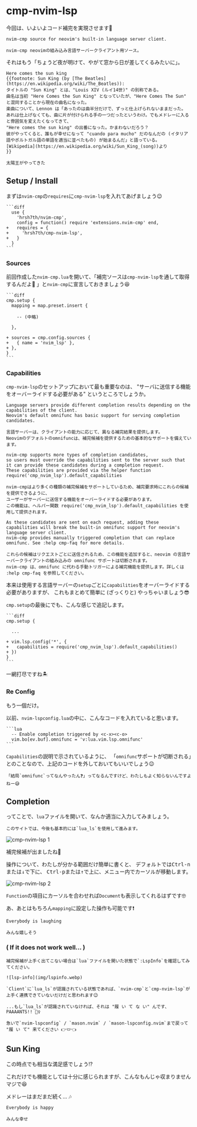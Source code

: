 # cmp-nvim-lsp

今回は、いよいよコード補完を実現させます🤗

```admonish info title="[cmp-nvim-lsp](https://github.com/hrsh7th/cmp-nvim-lsp)"
nvim-cmp source for neovim's built-in language server client.

nvim-cmp neovimの組み込み言語サーバークライアント用ソース。
```

それはもう「ちょうど夜が明けて、やがて窓から日が差してくるみたいに」。

```admonish success title=""
Here comes the sun king
{{footnote: Sun King (by [The Beatles](https://en.wikipedia.org/wiki/The_Beatles)):
タイトルの "Sun King" とは、"Louis XIV (ルイ14世)" の別称である。
曲名は当初 "Here Comes the Sun King" となっていたが、"Here Comes The Sun" と混同することから現在の曲名になった。
楽曲について、Lennon は「あったのは曲半分だけで、ずっと仕上げられないままだった。
あれは仕上げなくても、曲に片が付けられる手の一つだったというわけ。でもメドレーに入ると雰囲気を変えたくなってきて、
"Here comes the sun king" の出番になった。かまわないだろう？
彼がやってくると、誰もが幸せになって "cuando para mucho" だのなんだの (イタリア語やポルトガル語の単語を適当に並べたもの) が始まるんだ」と語っている。
[Wikipedia](https://en.wikipedia.org/wiki/Sun_King_(song))より
}}

太陽王がやってきた
```

## Setup / Install

まずは`nvim-cmp`の`requires`に`cmp-nvim-lsp`を入れてあげましょう😉

~~~admonish example title="extensions/init.lua"
```diff
  use {
    'hrsh7th/nvim-cmp',
    config = function() require 'extensions.nvim-cmp' end,
+   requires = {
+     'hrsh7th/cmp-nvim-lsp',
+   }
  }
```
~~~

### Sources

前回作成した`nvim-cmp.lua`を開いて、「補完ソースは`cmp-nvim-lsp`を通して取得するんだよ🦜 」と`nvim-cmp`に宣言しておきましょう😆

~~~admonish example title="extensions/nvim-cmp.lua"
```diff
cmp.setup {
  mapping = map.preset.insert {

    -- (中略)

  },

+ sources = cmp.config.sources {
+   { name = 'nvim_lsp' },
+ },
}
```
~~~

### Capabilities

`cmp-nvim-lsp`のセットアップにおいて最も重要なのは、
"サーバに送信する機能をオーバーライドする必要がある" というところでしょうか。

```admonish info title="[Capabilities](https://github.com/hrsh7th/cmp-nvim-lsp#capabilities)"
Language servers provide different completion results depending on the capabilities of the client.
Neovim's default omnifunc has basic support for serving completion candidates.

言語サーバーは、クライアントの能力に応じて、異なる補完結果を提供します。
Neovimのデフォルトのomnifuncは、補完候補を提供するための基本的なサポートを備えています。

nvim-cmp supports more types of completion candidates,
so users must override the capabilities sent to the server such that it can provide these candidates during a completion request.
These capabilities are provided via the helper function require('cmp_nvim_lsp').default_capabilities

nvim-cmpはより多くの種類の補完候補をサポートしているため、補完要求時にこれらの候補を提供できるように、
ユーザーがサーバーに送信する機能をオーバーライドする必要があります。
この機能は、ヘルパー関数 require('cmp_nvim_lsp').default_capabilities を使用して提供されます。

As these candidates are sent on each request, adding these capabilities will break the built-in omnifunc support for neovim's language server client.
nvim-cmp provides manually triggered completion that can replace omnifunc. See :help cmp-faq for more details.

これらの候補はリクエストごとに送信されるため、この機能を追加すると、neovim の言語サーバークライアントの組み込みの omnifunc サポートは切断されます。
nvim-cmp は、omnifunc に代わる手動トリガーによる補完機能を提供します。詳しくは :help cmp-faq を参照してください。
```

本来は使用する言語サーバーの`setup`ごとに`capabilities`をオーバーライドする必要がありますが、
これもまとめて簡単に (ざっくりと) やっちゃいましょう😎

`cmp.setup`の最後にでも、こんな感じで追記します。

~~~admonish example title="extensions/nvim-cmp.lua"
```diff
cmp.setup {

  ...

+ vim.lsp.config('*', {
+   capabilities = require('cmp_nvim_lsp').default_capabilities()
+ })
}
```
~~~

一網打尽ですね🏝️

### Re Config

もう一個だけ。

以前、`nvim-lspconfig.lua`の中に、こんなコードを入れていると思います。

~~~admonish example title="extensions/nvim-lspconfig.lua"
```lua
  -- Enable completion triggered by <c-x><c-o>
  vim.bo[ev.buf].omnifunc = 'v:lua.vim.lsp.omnifunc'
```
~~~

`Capabilities`の説明で示されているように、
「`omnifunc`サポートが切断される」とのことなので、上記のコードを外しておいてもいいでしょう😉

```admonish question
「結局`omnifunc`ってなんやったん❓」ってなるんですけど、わたしもよく知らないんですよねー😅
```

## Completion

ってことで、`lua`ファイルを開いて、なんか適当に入力してみましょう。

```admonish note
このサイトでは、今後も基本的には`lua_ls`を使用して進みます。
```

![cmp-nvim-lsp 1](img/cmp-nvim-lsp1.webp)

補完候補が出ましたね🤗

操作について、わたしが分かる範囲だけ簡単に書くと、
デフォルトでは<kbd>Ctrl-n</kbd>または<kbd>↓</kbd>で下に、
<kbd>Ctrl-p</kbd>または<kbd>↑</kbd>で上に、メニュー内でカーソルが移動します。

![cmp-nvim-lsp 2](img/cmp-nvim-lsp2.webp)

`Function`の項目にカーソルを合わせれば`Document`も表示してくれるはずです🤓

あ、あとはもちろん`mapping`に設定した操作も可能です❗

```admonish success title=""
Everybody is laughing

みんな嬉しそう
```

### ( If it does not work well... )

```admonish warning
補完候補が上手く出てこない場合は`lua`ファイルを開いた状態で`:LspInfo`を確認してみてください。

![lsp-info](img/lspinfo.webp)

`Client`に`lua_ls`が認識されている状態であれば、`nvim-cmp`と`cmp-nvim-lsp`が上手く連携できていないだけだと思われます😉

...もし`lua_ls`が認識されていなければ、それは "履 い て な い" んです、PAAAANTS!! 🤷‍♀️

急いで`nvim-lspconfig` / `mason.nvim` / `mason-lspconfig.nvim`まで戻って "履 い て" 来てください 👉🩲👈
```

## Sun King

この時点でも相当な満足感でしょう⁉️

これだけでも機能としては十分に感じられますが、こんなもんじゃ収まりません マジで😆

メドレーはまだまだ続く... 🎶

```admonish success
Everybody is happy

みんな幸せ
```
